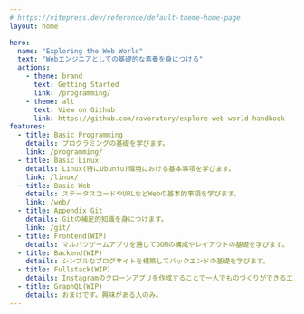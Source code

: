 ```yaml
---
# https://vitepress.dev/reference/default-theme-home-page
layout: home

hero:
  name: "Exploring the Web World"
  text: "Webエンジニアとしての基礎的な素養を身につける"
  actions:
    - thene: brand
      text: Getting Started
      link: /programming/
    - theme: alt
      text: View on Github
      link: https://github.com/ravoratory/explore-web-world-handbook
features:
  - title: Basic Programming
    details: プログラミングの基礎を学びます。
    link: /programming/
  - title: Basic Linux
    details: Linux(特にUbuntu)環境における基本事項を学びます。
    link: /linux/
  - title: Basic Web
    details: ステータスコードやURLなどWebの基本的事項を学びます。
    link: /web/
  - title: Appendix Git
    details: Gitの補足的知識を身につけます。
    link: /git/
  - title: Frontend(WIP)
    details: マルバツゲームアプリを通じてDOMの構成やレイアウトの基礎を学びます。
  - title: Backend(WIP)
    details: シンプルなブログサイトを構築してバックエンドの基礎を学びます。
  - title: Fullstack(WIP)
    details: Instagramのクローンアプリを作成することで一人でものづくりができるエンジニアを目指します。
  - title: GraphQL(WIP)
    details: おまけです。興味がある人のみ。
---
```



